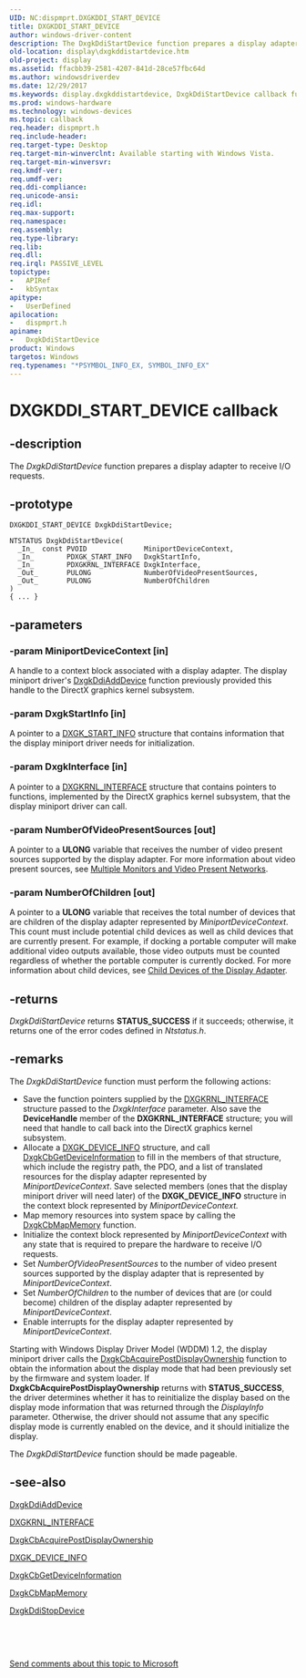 ```yaml
---
UID: NC:dispmprt.DXGKDDI_START_DEVICE
title: DXGKDDI_START_DEVICE
author: windows-driver-content
description: The DxgkDdiStartDevice function prepares a display adapter to receive I/O requests.
old-location: display\dxgkddistartdevice.htm
old-project: display
ms.assetid: ffacbb39-2581-4207-841d-28ce57fbc64d
ms.author: windowsdriverdev
ms.date: 12/29/2017
ms.keywords: display.dxgkddistartdevice, DxgkDdiStartDevice callback function [Display Devices], DxgkDdiStartDevice, DXGKDDI_START_DEVICE, DXGKDDI_START_DEVICE, dispmprt/DxgkDdiStartDevice, DmFunctions_3b4ea5b7-9ccb-408f-9f37-693965ee99cf.xml
ms.prod: windows-hardware
ms.technology: windows-devices
ms.topic: callback
req.header: dispmprt.h
req.include-header: 
req.target-type: Desktop
req.target-min-winverclnt: Available starting with Windows Vista.
req.target-min-winversvr: 
req.kmdf-ver: 
req.umdf-ver: 
req.ddi-compliance: 
req.unicode-ansi: 
req.idl: 
req.max-support: 
req.namespace: 
req.assembly: 
req.type-library: 
req.lib: 
req.dll: 
req.irql: PASSIVE_LEVEL
topictype:
-	APIRef
-	kbSyntax
apitype:
-	UserDefined
apilocation:
-	dispmprt.h
apiname:
-	DxgkDdiStartDevice
product: Windows
targetos: Windows
req.typenames: "*PSYMBOL_INFO_EX, SYMBOL_INFO_EX"
---
```


# DXGKDDI_START_DEVICE callback


## -description


The <i>DxgkDdiStartDevice</i> function prepares a display adapter to receive I/O requests.


## -prototype


````
DXGKDDI_START_DEVICE DxgkDdiStartDevice;

NTSTATUS DxgkDdiStartDevice(
  _In_  const PVOID              MiniportDeviceContext,
  _In_        PDXGK_START_INFO   DxgkStartInfo,
  _In_        PDXGKRNL_INTERFACE DxgkInterface,
  _Out_       PULONG             NumberOfVideoPresentSources,
  _Out_       PULONG             NumberOfChildren
)
{ ... }
````


## -parameters




### -param MiniportDeviceContext [in]

A handle to a context block associated with a display adapter. The display miniport driver's <a href="..\dispmprt\nc-dispmprt-dxgkddi_add_device.md">DxgkDdiAddDevice</a> function previously provided this handle to the DirectX graphics kernel subsystem.


### -param DxgkStartInfo [in]

A pointer to a <a href="..\dispmprt\ns-dispmprt-_dxgk_start_info.md">DXGK_START_INFO</a> structure that contains information that the display miniport driver needs for initialization. 


### -param DxgkInterface [in]

A pointer to a <a href="..\dispmprt\ns-dispmprt-_dxgkrnl_interface.md">DXGKRNL_INTERFACE</a> structure that contains pointers to functions, implemented by the DirectX graphics kernel subsystem, that the display miniport driver can call. 


### -param NumberOfVideoPresentSources [out]

A pointer to a <b>ULONG</b> variable that receives the number of video present sources supported by the display adapter. For more information about video present sources, see <a href="https://msdn.microsoft.com/27687fa4-1266-4341-b68a-83374c24ef73">Multiple Monitors and Video Present Networks</a>.


### -param NumberOfChildren [out]

A pointer to a <b>ULONG</b> variable that receives the total number of devices that are children of the display adapter represented by <i>MiniportDeviceContext</i>. This count must include potential child devices as well as child devices that are currently present. For example, if docking a portable computer will make additional video outputs available, those video outputs must be counted regardless of whether the portable computer is currently docked. For more information about child devices, see <a href="https://msdn.microsoft.com/9fd20e1a-db98-4571-8fc4-6d33fd0e2f16">Child Devices of the Display Adapter</a>.


## -returns


<i>DxgkDdiStartDevice</i> returns <b>STATUS_SUCCESS</b> if it succeeds; otherwise, it returns one of the error codes defined in <i>Ntstatus.h</i>.



## -remarks


The <i>DxgkDdiStartDevice</i> function must perform the following actions:
<ul>
<li>
Save the function pointers supplied by the <a href="..\dispmprt\ns-dispmprt-_dxgkrnl_interface.md">DXGKRNL_INTERFACE</a> structure passed to the <i>DxgkInterface</i> parameter. Also save the <b>DeviceHandle</b> member of the <b>DXGKRNL_INTERFACE</b> structure; you will need that handle to call back into the DirectX graphics kernel subsystem.

</li>
<li>
Allocate a <a href="..\dispmprt\ns-dispmprt-_dxgk_device_info.md">DXGK_DEVICE_INFO</a> structure, and call <a href="..\dispmprt\nc-dispmprt-dxgkcb_get_device_information.md">DxgkCbGetDeviceInformation</a> to fill in the members of that structure, which include the registry path, the PDO, and a list of translated resources for the display adapter represented by <i>MiniportDeviceContext</i>. Save selected members (ones that the display miniport driver will need later) of the <b>DXGK_DEVICE_INFO</b> structure in the context block represented by <i>MiniportDeviceContext.</i>

</li>
<li>
Map memory resources into system space by calling the <a href="..\dispmprt\nc-dispmprt-dxgkcb_map_memory.md">DxgkCbMapMemory</a> function.

</li>
<li>
Initialize the context block represented by <i>MiniportDeviceContext</i> with any state that is required to prepare the hardware to receive I/O requests.

</li>
<li>
Set <i>NumberOfVideoPresentSources </i> to the number of video present sources supported by the display adapter that is represented by <i>MiniportDeviceContext</i>.

</li>
<li>
Set <i>NumberOfChildren </i> to the number of devices that are (or could become) children of the display adapter represented by <i>MiniportDeviceContext</i>.

</li>
<li>
Enable interrupts for the display adapter represented by <i>MiniportDeviceContext</i>.

</li>
</ul>Starting with Windows Display Driver Model (WDDM) 1.2, the display miniport driver calls   the <a href="https://msdn.microsoft.com/6454adb3-c958-467b-acbc-b8937b98cd57">DxgkCbAcquirePostDisplayOwnership</a> function to obtain the information about the display mode that had been previously set by the firmware and system loader. If <b>DxgkCbAcquirePostDisplayOwnership</b> returns with <b>STATUS_SUCCESS</b>, the driver determines whether it has to reinitialize the display based on the display mode information that was returned through the <i>DisplayInfo</i> parameter. Otherwise,  the driver should not assume that any specific display mode is currently enabled on the device, and it should initialize the display.

The <i>DxgkDdiStartDevice</i> function should be made pageable.



## -see-also

<a href="..\dispmprt\nc-dispmprt-dxgkddi_add_device.md">DxgkDdiAddDevice</a>

<a href="..\dispmprt\ns-dispmprt-_dxgkrnl_interface.md">DXGKRNL_INTERFACE</a>

<a href="https://msdn.microsoft.com/6454adb3-c958-467b-acbc-b8937b98cd57">DxgkCbAcquirePostDisplayOwnership</a>

<a href="..\dispmprt\ns-dispmprt-_dxgk_device_info.md">DXGK_DEVICE_INFO</a>

<a href="..\dispmprt\nc-dispmprt-dxgkcb_get_device_information.md">DxgkCbGetDeviceInformation</a>

<a href="..\dispmprt\nc-dispmprt-dxgkcb_map_memory.md">DxgkCbMapMemory</a>

<a href="..\dispmprt\nc-dispmprt-dxgkddi_stop_device.md">DxgkDdiStopDevice</a>

 

 

<a href="mailto:wsddocfb@microsoft.com?subject=Documentation%20feedback [display\display]:%20DXGKDDI_START_DEVICE callback function%20 RELEASE:%20(12/29/2017)&amp;body=%0A%0APRIVACY STATEMENT%0A%0AWe use your feedback to improve the documentation. We don't use your email address for any other purpose, and we'll remove your email address from our system after the issue that you're reporting is fixed. While we're working to fix this issue, we might send you an email message to ask for more info. Later, we might also send you an email message to let you know that we've addressed your feedback.%0A%0AFor more info about Microsoft's privacy policy, see http://privacy.microsoft.com/en-us/default.aspx." title="Send comments about this topic to Microsoft">Send comments about this topic to Microsoft</a>

